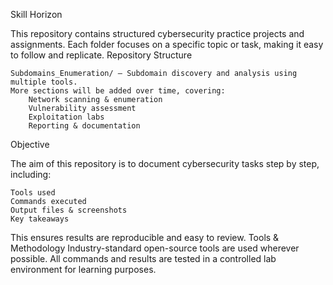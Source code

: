 Skill Horizon

This repository contains structured cybersecurity practice projects and assignments.
Each folder focuses on a specific topic or task, making it easy to follow and replicate.
Repository Structure

    Subdomains_Enumeration/ – Subdomain discovery and analysis using multiple tools.
    More sections will be added over time, covering:
        Network scanning & enumeration
        Vulnerability assessment
        Exploitation labs
        Reporting & documentation

Objective

The aim of this repository is to document cybersecurity tasks step by step,
including:

    Tools used
    Commands executed
    Output files & screenshots
    Key takeaways

This ensures results are reproducible and easy to review.
Tools & Methodology
Industry-standard open-source tools are used wherever possible.
All commands and results are tested in a controlled lab environment for learning purposes.
